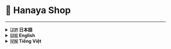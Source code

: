 # 🌸 Hanaya Shop
---

<details>
<summary><strong>🇯🇵 日本語</strong></summary>

## 目次

- [🔗 リンク](#links-jp)
- [概要](#overview-jp)
- [🎯 プロジェクト目的](#goals-jp)
- [🌟 機能（Features）](#features-jp)
  - [👤 顧客向け](#customers-jp)
  - [🛠️ 管理者向け](#admin-section)
- [🛠️ 技術スタック（Technologies Used）](#tech-jp)
  - [💡 ハイライトと実運用効果（Highlights & Impact）](#highlights-jp)
- [🗂️ ディレクトリ構成](#structure-jp)
- [🔗 インストール/セットアップのご案内](#install-jp)



## 🔗 リンク <a id="links-jp"></a>

- Webサイト: [Hanaya Shop](http://hanayashop.com)
- デモ動画: [YouTube Demo](https://youtu.be/your-demo-id)

## 概要 <a id="overview-jp"></a>

ベトナムでは、特に祝祭期に、鮮度が短い花が売れ残り、価値を生む前に廃棄されてしまう課題が存在します。販売機会の逸失と需要とのミスマッチが、事業者の損失と社会的な無駄を生み出しています。

**Hanaya Shop**は、この「もったいない」をテクノロジーで減らすために生まれたオンライン・フラワーショップです。販売者の露出を広げ、顧客との接点を増やし、最適なタイミングで最適な顧客に花を届ける——そのためのプロダクトとして設計されています。直感的なUI/UX、堅牢な在庫・注文・決済ドメイン、運用に耐える管理機能を備え、将来的には販売者と顧客のマッチングをさらに高度化して、廃棄ゼロに近づけることを目指します。

---

## 🎯 プロジェクト目的 <a id="goals-jp"></a>

- 現実の課題（廃棄）に向き合い、販売機会と需要のマッチングを最適化する
- 花屋向けにシンプルで拡張性の高いECプラットフォームを提供し、導入/運用コストを下げる
- 在庫・注文・決済の業務を安全に自動化し、人的ミスを減らす
- 管理者ダッシュボードで売上・在庫・人気商品などを可視化し、意思決定を高速化する
- 将来的な外部連携（決済、地図、通知、レコメンド）に備えた拡張性を確保する

---

## 🌟 機能（Features） <a id="features-jp"></a>

### 👤 顧客向け <a id="customers-jp"></a>
- 商品一覧・詳細、カテゴリ/用途/価格のフィルタリング
- ベストセラーや特価商品のハイライト表示
- カート、注文作成、購入履歴
- 多言語切替（例：日本語/英語/ベトナム語）
- 注文ステータスに応じたメール通知
- チャットボットによる購買サポート
- 直感的な住所選択（地図API連携）
- 多様な決済手段（代金引換、銀行カード、PayPal）

## 🛠️ 管理者向け <a id="admin-section"></a>
- 商品カテゴリ・商品CRUD（表示/非表示切替含む）
- 注文の承認/キャンセル/ステータス更新、効率的な処理UI
- 在庫監視（売り切れ/閾値接近の把握）
- 月次売上などのダッシュボード指標・統計
- 顧客管理、購入傾向の把握

---

## 🛠️ 技術スタック（Technologies Used） <a id="tech-jp"></a>

- PHP 8.2 / Laravel 12.2
- MySQL, Redis
- Blade, Tailwind CSS
- Docker Compose
- TinyMCE (Tiny Cloud), 各種Map API

### 💡 ハイライトと実運用効果（Highlights & Impact） <a id="highlights-jp"></a>

- Docker Compose: 環境差異を排除し、1コマンドで導入。本番更新はイメージ差し替えで安全・迅速。
- SSR + Tailwind: 初期表示が速くSEOに有利。離脱率を抑制し、コンバージョン改善。
- キュー（Redis）: メール通知や重い処理を非同期化し、応答速度を安定化。
- チャットボット: 購入前の疑問解消を自動化し、カゴ落ちを削減。
- TinyMCE: 記事/販促の表現力向上で集客を強化。
- Map API: 住所入力のミスを削減し、配送トラブルを減少。
- 複数決済（代金引換・カード・PayPal）: 決済ハードルを下げ、成約率を向上。

---

## 🗂️ ディレクトリ構成 <a id="structure-jp"></a>

```bash
hanaya-shop/
├── app/                # コントローラー、モデル、サービス
├── bootstrap/          # Laravel初期化
├── config/             # システム設定
├── database/           # マイグレーション・シーダー
├── public/             # 画像・エントリポイント
├── resources/          # CSS・JS・Bladeテンプレート
├── routes/             # Web/APIルーティング
├── storage/            # アップロード・ログ
├── tests/              # ユニット・機能テスト
├── Dockerfile          # Docker設定
├── docker-compose.yml  # Docker環境構築
└── README.md           # ドキュメント
```

---

## 🔗 インストール/セットアップのご案内 <a id="install-jp"></a>

- 本番環境（Production）: [DEPLOYMENT_GUIDE.md](./%23GUIDE/DEPLOYMENT_GUIDE.md)
- 開発環境（Developing）: [README_DEV.md](./%23GUIDE/README_DEV.md)

</details>


<details>
<summary><strong>🇺🇸 English</strong></summary>

## Table of Contents

- [🔗 Links](#links-en)
- [Overview](#overview-en)
- [🎯 Project Goals](#goals-en)
- [🌟 Features](#features-en)
  - [👤 For Customers](#customers-en)
  - [🛠️ For Admins](#admin-en)
- [🛠️ Technologies Used](#tech-en)
  - [💡 Highlights & Real-world Impact](#highlights-en)
- [🗂️ Project Structure](#structure-en)
- [🔗 Installation / Setup](#install-en)

## 🔗 Links <a id="links-en"></a>

- Website: [Hanaya Shop](http://hanayashop.com)
- Demo video: [YouTube Demo](https://youtu.be/your-demo-id)

## Overview <a id="overview-en"></a>

In Vietnam, especially during holidays, many fresh flowers are wasted because freshness is short and buyers are not reached in time. This mismatch between supply and demand hurts sellers and creates social waste.

**Hanaya Shop** is built to tackle this real problem. It expands exposure for sellers, increases buyer touchpoints, and helps every flower meet the right customer at the right time. With modern, intuitive UX, a reliable Laravel backend, SSR-first rendering, and a pragmatic domain model for inventory, orders, and payments, the platform is production-ready and designed to evolve toward smarter buyer–seller matching and near-zero waste.

---

## 🎯 Project Goals <a id="goals-en"></a>

- Confront the real-world waste problem by improving the match between supply and demand
- Offer a simple, extensible platform that lowers deployment and operating costs for flower shops
- Automate inventory, ordering, and payments safely to reduce human error
- Provide actionable insights via dashboards (revenue, stock, best-sellers) to speed decision-making
- Keep the architecture open for future integrations (payments, maps, notifications, recommendations)

---

## 🌟 Features <a id="features-en"></a>

### 👤 For Customers <a id="customers-en"></a>
- Product catalog and details with category/occasion/price filters
- Best-seller and special-deal highlights
- Cart, checkout, and order history
- Multi-language switching (e.g., Japanese/English/Vietnamese)
- Email notifications for order status updates
- Chatbot assistance during browsing and checkout
- Intuitive address selection with map API integration
- Multiple payment options: Cash on Delivery (COD), bank card, PayPal

## 🛠️ For Admins <a id="admin-en"></a>
- Category and product CRUD with visibility toggles
- Efficient order processing (approve/cancel/update status)
- Inventory monitoring (low-stock alerts)
- KPIs and dashboards including monthly revenue tracking
- Customer management and purchasing insights

---

## 🛠️ Technologies Used <a id="tech-en"></a>

- PHP 8.2 / Laravel 12.2
- MySQL, Redis
- Blade, Tailwind CSS
- Docker Compose
- TinyMCE (Tiny Cloud), Map API

### 💡 Highlights & Real-world Impact <a id="highlights-en"></a>

- Docker Compose: One-command installs and safe, image-based production updates; eliminates environment drift.
- SSR + Tailwind: Faster first paint and better SEO; reduces bounce and improves conversion.
- Queues (Redis): Offloads email and heavy tasks; keeps requests fast and stable.
- Chatbot: Automates pre-purchase Q&A; reduces cart abandonment.
- TinyMCE: Better, richer promotional content; improves engagement.
- Map API: Fewer address errors; fewer delivery issues and support tickets.
- Multiple payments (COD, bank card, PayPal): Lowers checkout friction; increases successful payments.

---

## 🗂️ Project Structure <a id="structure-en"></a>

```bash
hanaya-shop/
├── app/                # Controllers, models, services
├── bootstrap/          # Laravel initialization
├── config/             # System configuration
├── database/           # Migrations & seeders
├── public/             # Images & entry point
├── resources/          # CSS, JS, Blade templates
├── routes/             # Web/API routing
├── storage/            # Uploads, logs
├── tests/              # Unit & feature tests
├── Dockerfile          # Docker configuration
├── docker-compose.yml  # Docker setup
└── README.md           # Documentation
```

---

## 🔗 Installation / Setup <a id="install-en"></a>

- Production guide: [DEPLOYMENT_GUIDE.md](./%23GUIDE/DEPLOYMENT_GUIDE.md)
- Development guide: [README_DEV.md](./%23GUIDE/README_DEV.md)

</details>


<details>
<summary><strong>🇻🇳 Tiếng Việt</strong></summary>

## Mục lục

- [🔗 Đường dẫn](#links-vi)
- [Giới thiệu](#overview-vi)
- [🎯 Mục tiêu dự án](#goals-vi)
- [🌟 Tính năng](#features-vi)
  - [👤 Trang người dùng](#customers-vi)
  - [🛠️ Trang quản trị](#admin-vi)
- [🛠️ Công nghệ sử dụng](#tech-vi)
  - [💡 Điểm nổi bật & Hiệu quả thực tế](#highlights-vi)
- [🗂️ Cấu trúc dự án](#structure-vi)
- [🔗 Hướng dẫn cài đặt / thiết lập](#install-vi)

## 🔗 Đường dẫn <a id="links-vi"></a>

- Trang web: [Hanaya Shop](http://hanayashop.com)
- Video demo: [YouTube Demo](https://youtu.be/your-demo-id)

## Giới thiệu <a id="overview-vi"></a>

Ở Việt Nam, đặc biệt vào các dịp lễ Tết, rất nhiều bông hoa bị bỏ đi do thời gian tươi ngắn và người bán không kịp tiếp cận đúng khách hàng. Sự lệch pha giữa cung và cầu gây lãng phí xã hội và thiệt hại cho người bán.

**Hanaya Shop** được xây dựng để giải quyết vấn đề thực tế đó. Nền tảng giúp mở rộng mức độ hiển thị của cửa hàng, tăng điểm chạm với khách hàng, và đưa mỗi bông hoa đến đúng người, đúng thời điểm. Ứng dụng có UI/UX hiện đại, backend Laravel tin cậy, SSR nhanh, và mô hình nghiệp vụ thực tế cho tồn kho, đơn hàng, thanh toán. Tầm nhìn dài hạn là tăng cường kết nối người bán–người mua, tiến tới giảm thiểu hoa bị lãng phí đến mức thấp nhất.

---

## 🎯 Mục tiêu dự án <a id="goals-vi"></a>

- Trực diện bài toán lãng phí bằng cách tối ưu kết nối cung–cầu và tăng chuyển đổi
- Cung cấp nền tảng đơn giản, dễ mở rộng, giảm chi phí triển khai/vận hành cho cửa hàng
- Tự động hóa an toàn các quy trình tồn kho, đặt hàng, thanh toán để giảm sai sót
- Cung cấp dashboard số liệu (doanh thu, tồn kho, bán chạy) hỗ trợ quyết định nhanh
- Mở đường cho tích hợp tương lai (thanh toán, bản đồ, thông báo, gợi ý sản phẩm)

---

## 🌟 Tính năng <a id="features-vi"></a>

### 👤 Trang người dùng <a id="customers-vi"></a>
- Danh mục/chi tiết sản phẩm, lọc theo loại/dịp/giá
- Nổi bật Best Seller, ưu đãi giảm giá mạnh
- Giỏ hàng, đặt hàng, lịch sử mua
- Đổi ngôn ngữ (Nhật/Anh/Việt)
- Thông báo qua email theo trạng thái đơn hàng
- Chatbot hỗ trợ tư vấn
- Chọn địa chỉ trực quan với bản đồ (Map API)
- Thanh toán đa dạng: Thanh toán khi nhận hàng (COD), thẻ ngân hàng, PayPal

## 🛠️ Trang quản trị <a id="admin-vi"></a>
- Quản lý danh mục, sản phẩm (CRUD, bật/tắt hiển thị)
- Xử lý đơn hàng tiện lợi (duyệt/huỷ/cập nhật trạng thái)
- Theo dõi tồn kho (cảnh báo sắp hết hàng)
- Thống kê/KPI, theo dõi doanh thu hàng tháng
- Quản lý khách hàng, phân tích hành vi mua

---

## 🛠️ Công nghệ sử dụng <a id="tech-vi"></a>

- PHP 8.2 / Laravel 12.2
- MySQL, Redis
- Blade, Tailwind CSS
- Docker Compose
- TinyMCE (Tiny Cloud), Map API

### 💡 Điểm nổi bật & Hiệu quả thực tế <a id="highlights-vi"></a>

- Docker Compose: Cài đặt 1 lệnh, cập nhật an toàn bằng cách thay image; loại bỏ sai lệch môi trường.
- SSR + Tailwind: Hiển thị đầu nhanh, tốt cho SEO; giảm bounce và tăng chuyển đổi.
- Hàng đợi (Redis): Đẩy email và tác vụ nặng sang nền; giữ request nhanh và ổn định.
- Chatbot: Tự động giải đáp trước khi mua; giảm tỷ lệ bỏ giỏ hàng.
- TinyMCE: Nội dung tiếp thị giàu hình ảnh; tăng tương tác.
- Map API: Ít sai địa chỉ; giảm lỗi giao hàng và hỗ trợ khách hàng.
- Thanh toán đa dạng (COD, thẻ ngân hàng, PayPal): Giảm ma sát khi checkout; tăng tỉ lệ thanh toán thành công.

---

## 🗂️ Cấu trúc dự án <a id="structure-vi"></a>

```bash
hanaya-shop/
├── app/                # Controller, model, service
├── bootstrap/          # Khởi tạo Laravel
├── config/             # Cấu hình hệ thống
├── database/           # Migration & seeder
├── public/             # Hình ảnh, entry point
├── resources/          # CSS, JS, Blade template
├── routes/             # Tuyến web/API
├── storage/            # Upload, log
├── tests/              # Unit test & feature test
├── Dockerfile          # Docker config
├── docker-compose.yml  # Docker setup
└── README.md           # Tài liệu dự án
```

---

## 🔗 Hướng dẫn cài đặt / thiết lập <a id="install-vi"></a>

- Production: [DEPLOYMENT_GUIDE.md](./%23GUIDE/DEPLOYMENT_GUIDE.md)
- Developing: [README_DEV.md](./%23GUIDE/README_DEV.md)

</details>